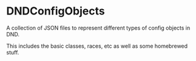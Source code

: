 # DNDConfigObjects

A collection of JSON files to represent different types of config objects in DND.

This includes the basic classes, races, etc as well as some homebrewed stuff.